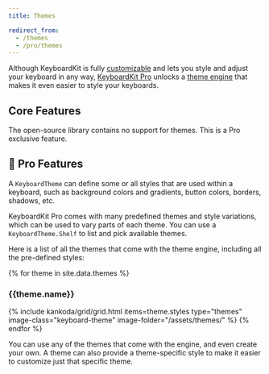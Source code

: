 ```yaml
---
title: Themes

redirect_from: 
  - /themes
  - /pro/themes
---
```


Although KeyboardKit is fully [customizable](/customization) and lets you style and adjust your keyboard in any way, [KeyboardKit Pro][pro] unlocks a [theme engine](#pro) that makes it even easier to style your keyboards.


## Core Features

The open-source library contains no support for themes. This is a Pro exclusive feature.


## 👑 Pro Features

A `KeyboardTheme` can define some or all styles that are used within a keyboard, such as background colors and gradients, button colors, borders, shadows, etc.

KeyboardKit Pro comes with many predefined themes and style variations, which can be used to vary parts of each theme. You can use a `KeyboardTheme.Shelf` to list and pick available themes.

Here is a list of all the themes that come with the theme engine, including all the pre-defined styles:

<section class="themes">
{% for theme in site.data.themes %}
    <h3>{{theme.name}}</h3>
    {% include kankoda/grid/grid.html items=theme.styles type="themes" image-class="keyboard-theme" image-folder="/assets/themes/" %}
{% endfor %}
</section>

You can use any of the themes that come with the engine, and even create your own. A theme can also provide a theme-specific style to make it easier to customize just that specific theme.


[Pro]: /pro